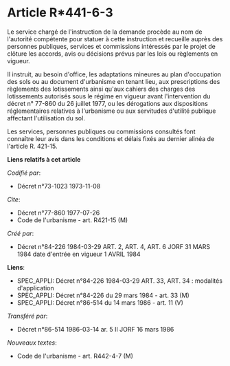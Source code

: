 # Article R*441-6-3

Le service chargé de l'instruction de la demande procède au nom de l'autorité compétente pour statuer à cette instruction et
recueille auprès des personnes publiques, services et commissions intéressés par le projet de clôture les accords, avis ou
décisions prévus par les lois ou règlements en vigueur.

Il instruit, au besoin d'office, les adaptations mineures au plan d'occupation des sols ou au document d'urbanisme en tenant
lieu, aux prescriptions des règlements des lotissements ainsi qu'aux cahiers des charges des lotissements autorisés sous le
régime en vigueur avant l'intervention du décret n° 77-860 du 26 juillet 1977, ou les dérogations aux dispositions
réglementaires relatives à l'urbanisme ou aux servitudes d'utilité publique affectant l'utilisation du sol.

Les services, personnes publiques ou commissions consultés font connaître leur avis dans les conditions et délais fixés au
dernier alinéa de l'article R. 421-15.

**Liens relatifs à cet article**

_Codifié par_:

  - Décret n°73-1023 1973-11-08

_Cite_:

  - Décret n°77-860 1977-07-26
  - Code de l'urbanisme - art. R421-15 (M)

_Créé par_:

  - Décret n°84-226 1984-03-29 ART. 2, ART. 4, ART. 6 JORF 31 MARS 1984 date d'entrée en vigueur 1 AVRIL 1984

**Liens**:

  - SPEC_APPLI: Décret n°84-226 1984-03-29 ART. 33, ART. 34 : modalités d'application
  - SPEC_APPLI: Décret n°84-226 du 29 mars 1984 - art. 33 (M)
  - SPEC_APPLI: Décret n°86-514 du 14 mars 1986 - art. 11 (V)

_Transféré par_:

  - Décret n°86-514 1986-03-14 ar. 5 II JORF 16 mars 1986

_Nouveaux textes_:

  - Code de l'urbanisme - art. R442-4-7 (M)

